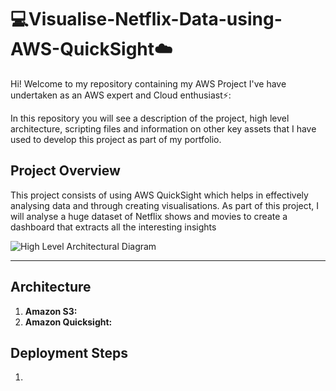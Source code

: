 # 💻Visualise-Netflix-Data-using-AWS-QuickSight☁️


Hi! Welcome to my repository containing my AWS Project I've have undertaken as an AWS expert and Cloud enthusiast⚡️:

In this repository you will see a description of the project, high level architecture, scripting files and information on other key assets that I have used to develop this project as part of my portfolio.


## **Project Overview** 

This project consists of using AWS QuickSight which helps in effectively analysing data and through creating visualisations. As part of this project, I will analyse a huge dataset of Netflix shows and movies to create a dashboard that extracts all the interesting insights

![High Level Architectural Diagram](https://github.com/user-attachments/assets/069c5e8e-177a-455a-8e26-817318a9dc8f)

- - - 
## **Architecture**

1. **Amazon S3:**
2. **Amazon Quicksight:**



## **Deployment Steps**
1. 
